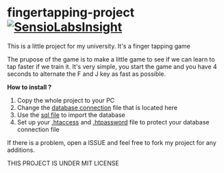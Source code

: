# fingertapping-project [![SensioLabsInsight](https://insight.sensiolabs.com/projects/17637205-7e5a-4da2-aa43-7ee46e1fe5f9/big.png)](https://insight.sensiolabs.com/projects/17637205-7e5a-4da2-aa43-7ee46e1fe5f9)
This is a little project for my university. It's a finger tapping game

The prupose of the game is to make a little game to see if we can learn to tap faster if we train it.
It's very simple, you start the game and you have 4 seconds to alternate the F and J key as fast as possible.


<b>How to install ?</b>
<ol>
  <li>Copy the whole project to your PC</li>
  <li>Change the <a href="https://github.com/jojotjebaby/fingertapping-project/blob/master/ext/connection.php">database connection</a> file that is located here</li>
  <li>Use the <a href="https://github.com/jojotjebaby/fingertapping-project/blob/master/GAME_DATABASE.sql">sql file</a> to import the database</li>
  <li>Set up your <a href="https://github.com/jojotjebaby/fingertapping-project/blob/master/ext/.htaccess">.htaccess</a> and <a href="https://github.com/jojotjebaby/fingertapping-project/blob/master/ext/.htpassword">.htpassword</a> file to protect your database connection file</li>
</ol>

If there is a problem, open a ISSUE and feel free to fork my project for any additions.

THIS PROJECT IS UNDER MIT LICENSE
